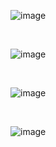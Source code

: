 ![image](https://github.com/aditimahabole/Programming-Languages/assets/78752342/8b17500f-709d-4c72-ac5f-9f31c971c529)

<br>

![image](https://github.com/aditimahabole/Programming-Languages/assets/78752342/2d12844d-8b3b-45b0-9c99-01791cb565f6)

<br>

![image](https://github.com/aditimahabole/Programming-Languages/assets/78752342/79ce2cdf-db41-41af-9db5-24e9d2dd67bc)

<br>

![image](https://github.com/aditimahabole/Programming-Languages/assets/78752342/2956aa98-6a2b-45ae-b35a-c631080f369d)




